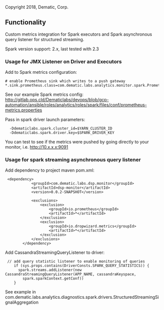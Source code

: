 Copyright 2018, Dematic, Corp.

## Functionality

Custom metrics integration for Spark executors and Spark asynchronous query listener for structured streaming.

Spark version support: 2.x, last tested with 2.3

### Usage for JMX Listener on Driver and Executors

Add to Spark metrics configuration:

```
# enable Prometheus sink which writes to a push gateway
*.sink.prometheus.class=com.dematic.labs.analytics.monitor.spark.PrometheusMetricsSink
```

See our example Spark metrics config:
http://gitlab.ops.cld/Dematiclabs/devops/blob/gcp-automation/ansible/roles/analytics/roles/spark/files/conf/prometheus-metrics.properties

Pass in spark driver launch parameters:

```-Ddematiclabs.monitor.pushGateway.address=10.x.x.x:9091
  -Ddematiclabs.spark.cluster_id=$YARN_CLUSTER_ID
  -Ddematiclabs.spark.driver.key=$SPARK_DRIVER_KEY
```

You can test to see if the metrics were pushed by going directly to your monitor, i.e. http://10.x.x.x:9091
### Usage for spark streaming asynchronous query listener

Add dependency to project maven pom.xml:
```
 <dependency>
            <groupId>com.dematic.labs.dsp.monitor</groupId>
            <artifactId>dsp-monitor</artifactId>
            <version>0.0.2-SNAPSHOT</version>

            <exclusions>
                <exclusion>
                    <groupId>io.prometheus</groupId>
                    <artifactId>*</artifactId>
                </exclusion>
                <exclusion>
                    <groupId>io.dropwizard.metrics</groupId>
                    <artifactId>*</artifactId>
                </exclusion>
            </exclusions>
        </dependency>
```

Add CassandraStreamingQueryListener to driver:

```
 // add query statistic listener to enable monitoring of queries
    if (sys.props.contains(DriverConsts.SPARK_QUERY_STATISTICS)) {
      spark.streams.addListener(new CassandraStreamingQueryListener(APP_NAME, cassandraKeyspace,
        spark.sparkContext.getConf))
    }

```

See example in com.dematic.labs.analytics.diagnostics.spark.drivers.StructuredStreamingSignalAggregation